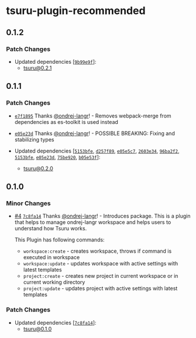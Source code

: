 # tsuru-plugin-recommended

## 0.1.2

### Patch Changes

- Updated dependencies [[`9b99e9f`](https://github.com/ondrej-langr/toolbox/commit/9b99e9f7586191b6f3f8410e199f7e7126a008fc)]:
  - tsuru@0.2.1

## 0.1.1

### Patch Changes

- [`e7f1895`](https://github.com/ondrej-langr/toolbox/commit/e7f1895d51adf00d0898e198be1d2b7438666513) Thanks [@ondrej-langr](https://github.com/ondrej-langr)! - Removes webpack-merge from dependencies as es-toolkit is used instead

- [`e05e23d`](https://github.com/ondrej-langr/toolbox/commit/e05e23d23d894a569907e585cefdd04d8183bf6a) Thanks [@ondrej-langr](https://github.com/ondrej-langr)! - POSSIBLE BREAKING: Fixing and stabilizing types

- Updated dependencies [[`5153bfe`](https://github.com/ondrej-langr/toolbox/commit/5153bfe8ffb67719c11bc421bc48e67aba2a43f1), [`d257f89`](https://github.com/ondrej-langr/toolbox/commit/d257f89bb102e58fdc6c38d877db479728c3d7d2), [`e05e5c7`](https://github.com/ondrej-langr/toolbox/commit/e05e5c7e732bf2a25aa600990ea15aecf6d20cd1), [`2603e34`](https://github.com/ondrej-langr/toolbox/commit/2603e34ffb00728f6d812a591ecc35f674adb496), [`96ba2f2`](https://github.com/ondrej-langr/toolbox/commit/96ba2f29f966e6e1ca4df76ace56ce76b182f0a6), [`5153bfe`](https://github.com/ondrej-langr/toolbox/commit/5153bfe8ffb67719c11bc421bc48e67aba2a43f1), [`e05e23d`](https://github.com/ondrej-langr/toolbox/commit/e05e23d23d894a569907e585cefdd04d8183bf6a), [`75be920`](https://github.com/ondrej-langr/toolbox/commit/75be920a2c3849889a36f5d572bb8af59fc0aeb2), [`b05e53f`](https://github.com/ondrej-langr/toolbox/commit/b05e53f4ce5fdd436eca4f7878f7336e2feace86)]:
  - tsuru@0.2.0

## 0.1.0

### Minor Changes

- [#4](https://github.com/ondrej-langr/toolbox/pull/4) [`7c8fa14`](https://github.com/ondrej-langr/toolbox/commit/7c8fa140809cfec4a17b13362155f61a77135580) Thanks [@ondrej-langr](https://github.com/ondrej-langr)! - Introduces package. This is a plugin that helps to manage ondrej-langr workspace and helps users to understand how Tsuru works.

  This Plugin has following commands:

  - `workspace:create` - creates workspace, throws if command is executed in workspace
  - `workspace:update` - updates workspace with active settings with latest templates
  - `project:create` - creates new project in current workspace or in current working directory
  - `project:update` - updates project with active settings with latest templates

### Patch Changes

- Updated dependencies [[`7c8fa14`](https://github.com/ondrej-langr/toolbox/commit/7c8fa140809cfec4a17b13362155f61a77135580)]:
  - tsuru@0.1.0

